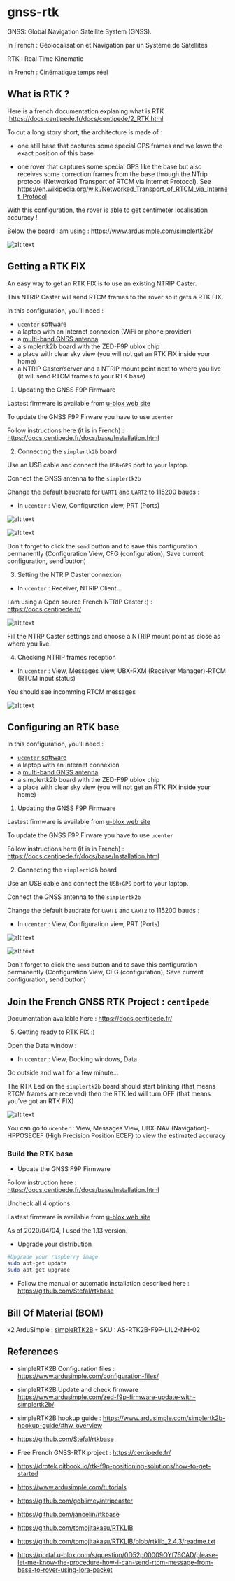 # gnss-rtk

GNSS: Global Navigation Satellite System (GNSS). 

In French : Géolocalisation et Navigation par un Système de Satellites

RTK : Real Time Kinematic 

In French : Cinématique temps réel

## What is RTK ?

Here is a french documentation explaning what is RTK :<https://docs.centipede.fr/docs/centipede/2_RTK.html>

To cut a long story short, the architecture is made of :

* one still base that captures some special GPS frames and we knwo the exact position of this base

* one rover that captures some special GPS like the base but also receives some correction frames from the base through the NTrip protocol (Networked Transport of RTCM via Internet Protocol). See <https://en.wikipedia.org/wiki/Networked_Transport_of_RTCM_via_Internet_Protocol>

With this configuration, the rover is able to get centimeter localisation accuracy !

Below the board I am using : <https://www.ardusimple.com/simplertk2b/>

![alt text](images/simplertk2b.jpg)

## Getting a RTK FIX

An easy way to get an RTK FIX is to use an existing NTRIP Caster.

This NTRIP Caster will send RTCM frames to the rover so it gets a RTK FIX.

In this configuration, you'll need :

* [`ucenter` software](https://www.u-blox.com/en/product/u-center)
* a laptop with an Internet connexion (WiFi or phone provider)
* a [multi-band GNSS antenna](https://store-drotek.com/910-da-910-multiband-gnss-antenna.html)
* a simplertk2b board with the ZED-F9P ublox chip
* a place with clear sky view (you will not get an RTK FIX inside your home)
* a NTRIP Caster/server and a NTRIP mount point next to where you live (it will send RTCM frames to your RTK base)

1. Updating the GNSS F9P Firmware

Lastest firmware is available from [u-blox web site](https://www.u-blox.com/en/product/zed-f9p-module#tab-documentation-resources)

To update the GNSS F9P Firware you have to use `ucenter`

Follow instructions here (it is in French) : <https://docs.centipede.fr/docs/base/Installation.html>

2. Connecting the `simplertk2b` board

Use an USB cable and connect the `USB+GPS` port to your laptop.

Connect the GNSS antenna to the `simplertk2b` 

Change the default baudrate for `UART1` and `UART2` to 115200 bauds :

* In `ucenter` : View, Configuration view, PRT (Ports) 

![alt text](images/baudrate1.jpg)

![alt text](images/baudrate2.jpg)

Don't forget to click the `send` button and to save this configuration permanently (Configuration View, CFG (configuration), Save current configuration, send button)

3. Setting the NTRIP Caster connexion

* In `ucenter` : Receiver, NTRIP Client...

I am using a Open source French NTRIP Caster :) : <https://docs.centipede.fr/>

![alt text](images/ntrip_clients.jpg)

Fill the NTRP Caster settings and choose a NTRIP mount point as close as where you live.

4. Checking NTRIP frames reception

* In `ucenter` : View, Messages View, UBX-RXM (Receiver Manager)-RTCM (RTCM input status)

You should see incomming RTCM messages

![alt text](images/ntrip_messages.jpg)

## Configuring an RTK base

In this configuration, you'll need :

* [`ucenter` software](https://www.u-blox.com/en/product/u-center)
* a laptop with an Internet connexion
* a [multi-band GNSS antenna](https://store-drotek.com/910-da-910-multiband-gnss-antenna.html)
* a simplertk2b board with the ZED-F9P ublox chip
* a place with clear sky view (you will not get an RTK FIX inside your home)

1. Updating the GNSS F9P Firmware

Lastest firmware is available from [u-blox web site](https://www.u-blox.com/en/product/zed-f9p-module#tab-documentation-resources)

To update the GNSS F9P Firware you have to use `ucenter`

Follow instructions here (it is in French) : <https://docs.centipede.fr/docs/base/Installation.html>

2. Connecting the `simplertk2b` board

Use an USB cable and connect the `USB+GPS` port to your laptop.

Connect the GNSS antenna to the `simplertk2b` 

Change the default baudrate for `UART1` and `UART2` to 115200 bauds :

* In `ucenter` : View, Configuration view, PRT (Ports) 

![alt text](images/baudrate1.jpg)

![alt text](images/baudrate2.jpg)

Don't forget to click the `send` button and to save this configuration permanently (Configuration View, CFG (configuration), Save current configuration, send button)



## Join the French GNSS RTK Project : `centipede`

Documentation available here : <https://docs.centipede.fr/>

5. Getting ready to RTK FIX :)

Open the Data window :

* In `ucenter` : View, Docking windows, Data

Go outside and wait for a few minute...

The RTK Led on the `simplertk2b` board should start blinking (that means RTCM frames are received) then the RTK led will turn OFF (that means you've got an RTK FIX)

![alt text](images/data_view.jpg)

You can go to `ucenter` : View, Messages View, UBX-NAV (Navigation)-HPPOSECEF (High Precision Position ECEF) to view the estimated accuracy



### Build the RTK base

* Update the GNSS F9P Firmware

Follow instruction here : <https://docs.centipede.fr/docs/base/Installation.html>

Uncheck all 4 options. 

Lastest firmware is available from [u-blox web site](https://www.u-blox.com/en/product/zed-f9p-module#tab-documentation-resources)

As of 2020/04/04, I used the 1.13 version.

* Upgrade your distribution

```bash
#Upgrade your raspberry image
sudo apt-get update
sudo apt-get upgrade
```

* Follow the manual or automatic installation described here : <https://github.com/Stefal/rtkbase>

## Bill Of Material (BOM)

x2 ArduSimple : [simpleRTK2B](https://www.ardusimple.com/product/simplertk2b/) - SKU : AS-RTK2B-F9P-L1L2-NH-02 



## References

* simpleRTK2B Configuration files : <https://www.ardusimple.com/configuration-files/>

* simpleRTK2B Update and check firmware : <https://www.ardusimple.com/zed-f9p-firmware-update-with-simplertk2b/>

* simpleRTK2B hookup guide : <https://www.ardusimple.com/simplertk2b-hookup-guide/#hw_overview>

* https://github.com/Stefal/rtkbase

* Free French GNSS-RTK project : <https://centipede.fr/>

* https://drotek.gitbook.io/rtk-f9p-positioning-solutions/how-to-get-started

* https://www.ardusimple.com/tutorials

* https://github.com/goblimey/ntripcaster

* https://github.com/jancelin/rtkbase

* https://github.com/tomojitakasu/RTKLIB

* https://github.com/tomojitakasu/RTKLIB/blob/rtklib_2.4.3/readme.txt

* https://portal.u-blox.com/s/question/0D52p00009OYf76CAD/please-let-me-know-the-procedure-how-i-can-send-rtcm-message-from-base-to-rover-using-lora-packet